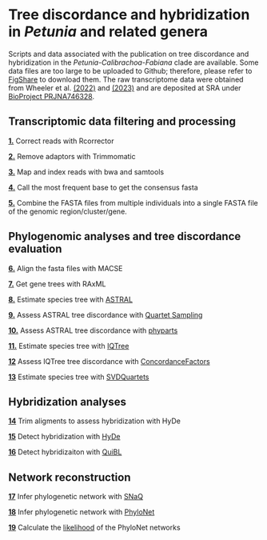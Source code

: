 # Tree discordance and hybridization in *Petunia* and related genera
Scripts and data associated with the publication on tree discordance and hybridization in the *Petunia*-*Calibrachoa*-*Fabiana* clade are available. Some data files are too large to be uploaded to Github; therefore, please refer to [FigShare](https://figshare.com/s/c3f6e7305660e03031ec) to download them. The raw transcriptome data were obtained from Wheeler et al. [(2022)](https://doi.org/10.1093/molbev/msac044) and [(2023)](https://doi.org/10.1098/rspb.2023.0275) and are deposited at SRA under [BioProject PRJNA746328](https://www.ncbi.nlm.nih.gov/bioproject/?term=PRJNA746328).

## Transcriptomic data filtering and processing
[**1.**](Scripts/01_Rcorrector.sh) Correct reads with Rcorrector

[**2.**](Scripts/02Trimmomatic.sh) Remove adaptors with Trimmomatic

[**3.**](Scripts/MappingIndexing.sh) Map and index reads with bwa and samtools

[**4.**](Scripts/04_Consensus_MostFrequentBase.sh) Call the most frequent base to get the consensus fasta

[**5.**](Scripts/05_ConcatenateFastaByCluster.sh) Combine the FASTA files from multiple individuals into a single FASTA file of the genomic region/cluster/gene.

## Phylogenomic analyses and tree discordance evaluation

[**6.**](Scripts/06_Align_MACSE.sh) Align the fasta files with MACSE

[**7.**](Scripts/07_RAxML_GeneTrees.sh) Get gene trees with RAxML 

[**8.**](Scripts/08_ASTRAL.sh) Estimate species tree with [ASTRAL](Data/ASTRAL)

[**9.**](Scripts/09_QuartetsSampling.sh) Assess ASTRAL tree discordance with [Quartet Sampling](Data/QuartetSampling)

[**10.**](Scripts/10_phyparts_ICA_onPrunedTrees.sh) Assess ASTRAL tree discordance with [phyparts](Data/phyparts)

[**11.**](Scripts/11_IQTree.sh) Estimate species tree with [IQTree](Data/IQTree)

[**12**](Scripts/12_IQTree_ConcordanceFactor.sh) Assess IQTree tree discordance with [ConcordanceFactors](Data/IQTree/IQTree_ConcordanceFactors.919641.out)

[**13**](Scripts/13_SVDQuartets.sh) Estimate species tree with [SVDQuartets](Data/SVDQuartets)

## Hybridization analyses
[**14**](Scripts/14_TrimAligmentsForHyDe.sh) Trim aligments to assess hybridization with HyDe

[**15**](Scripts/15_HyDe.sh) Detect hybridization with [HyDe](Data/HyDe)

[**16**](Scripts/16_QuiBL.sh) Detect hybridizaiton with [QuiBL](Data/QuiBL)

## Network reconstruction

[**17**](Scripts/17_SNaQ.sh) Infer phylogenetic network with [SNaQ](Data/SNaQ)

[**18**](Scripts/18_PhyloNet.sh) Infer phylogenetic network with [PhyloNet](Data/PhyloNet)

[**19**](Scripts/19_CalculateLhoodPhyloNet.sh) Calculate the [likelihood](Data/PhyloNet/Likelihood) of the PhyloNet networks

